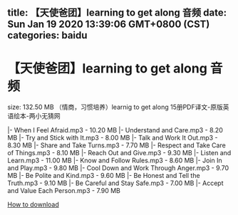 
title: 【天使爸团】learning to get along  音频
date: Sun Jan 19 2020 13:39:06 GMT+0800 (CST)    
categories: baidu
---

# 【天使爸团】learning to get along  音频
size: 132.50 MB
 （情商，习惯培养）learnig to get along 15册PDF译文-原版英语绘本-两小无猜网
 
|- When I Feel Afraid.mp3 - 10.20 MB
|- Understand and Care.mp3 - 8.20 MB
|- Try and Stick with It.mp3 - 8.00 MB
|- Talk and Work It Out.mp3 - 8.30 MB
|- Share and Take Turns.mp3 - 7.70 MB
|- Respect and Take Care of Things.mp3 - 8.10 MB
|- Reach Out and Give.mp3 - 9.30 MB
|- Listen and Learn.mp3 - 11.00 MB
|- Know and Follow Rules.mp3 - 8.60 MB
|- Join In and Play.mp3 - 9.80 MB
|- Cool Down and Work Through Anger.mp3 - 9.70 MB
|- Be Polite and Kind.mp3 - 9.60 MB
|- Be Honest and Tell the Truth.mp3 - 9.10 MB
|- Be Careful and Stay Safe.mp3 - 7.00 MB
|- Accept and Value Each Person.mp3 - 7.90 MB

[How to download](https://bpcam.bemobtrk.com/go/2ceec3aa-1ca2-46d6-b9ff-aaa5c184517c?jno=631)